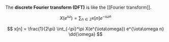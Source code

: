 The **discrete Fourier transform (DFT)** is like the [[Fourier transform]].

$$
X(e^{\iota\omega}) = \sum_{n \in \mathbb{Z}} x[n] e^{-\iota\omega n}
$$

$$
x[n] = \frac{1}{2\pi} \int_{-\pi}^\pi X(e^{\iota\omega}) e^{\iota\omega n} \dd{\omega}
$$